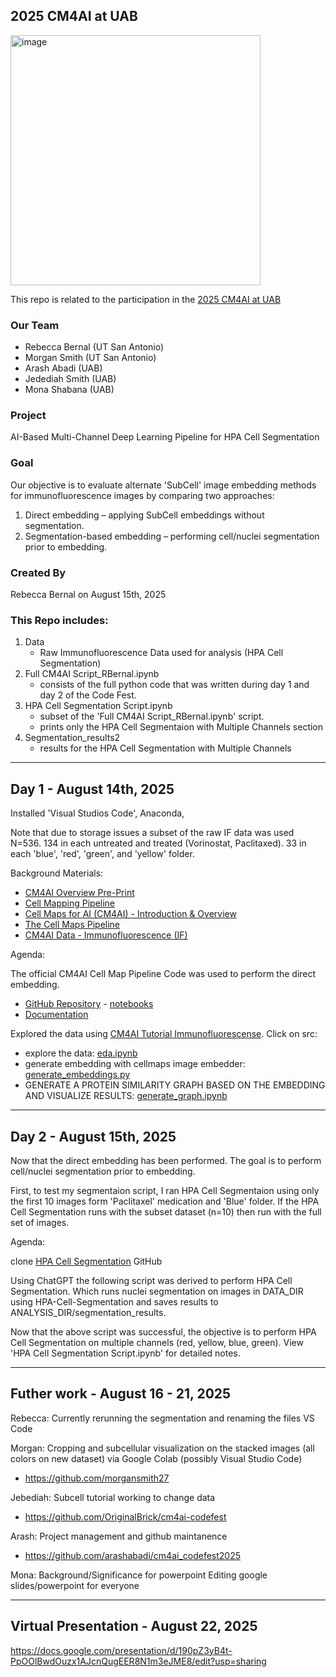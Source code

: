 2025 CM4AI at UAB
-----------------------------------------------------------------------------------------------

<img width="400" height="400" alt="image" src="https://github.com/user-attachments/assets/0f648033-7bb3-4f70-9d8f-9084a690e306" />

This repo is related to the participation in the [2025 CM4AI at UAB ](https://www.uab.edu/medicine/informatics/news-events/events/cm4ai-codefest-at-uab)

### Our Team
- Rebecca Bernal (UT San Antonio)
- Morgan Smith (UT San Antonio)
- Arash Abadi (UAB)
- Jedediah Smith (UAB)
- Mona Shabana (UAB)

### Project
AI-Based Multi-Channel Deep Learning Pipeline for HPA Cell Segmentation

### Goal
Our objective is to evaluate alternate 'SubCell' image embedding methods for immunofluorescence images by comparing two approaches: 
1. Direct embedding – applying SubCell embeddings without segmentation.
2. Segmentation-based embedding – performing cell/nuclei segmentation prior to embedding.

### Created By
Rebecca Bernal on August 15th, 2025


### This Repo includes: 
1. Data
    - Raw Immunofluorescence Data used for analysis (HPA Cell Segmentation)
2. Full CM4AI Script_RBernal.ipynb
    - consists of the full python code that was written during day 1 and day 2 of the Code Fest.
3. HPA Cell Segmentation Script.ipynb
     - subset of the 'Full CM4AI Script_RBernal.ipynb' script.
     - prints only the HPA Cell Segmentaion with Multiple Channels section
4. Segmentation_results2
    - results for the HPA Cell Segmentation with Multiple Channels


-----------------------------------------------------------------------------------------------


Day 1 - August 14th, 2025
-----------------------------------------------------------------------------------------------
Installed 'Visual Studios Code', Anaconda,

Note that due to storage issues a subset of the raw IF data was used N=536. 134 in each untreated and treated (Vorinostat, Paclitaxed). 33 in each 'blue', 'red', 'green', and 'yellow' folder.

Background Materials:
- [CM4AI Overview Pre-Print](https://www.biorxiv.org/content/10.1101/2024.05.21.589311v1)
- [Cell Mapping Pipeline](https://academic.oup.com/bioinformatics/article/41/6/btaf205/8159056)
- [Cell Maps for AI (CM4AI) - Introduction & Overview](https://www.youtube.com/watch?v=wiGgof7gY3w)
- [The Cell Maps Pipeline](https://www.youtube.com/watch?v=AK2eQbOys2I)
- [CM4AI Data - Immunofluorescence (IF)](https://www.youtube.com/watch?v=Ys5rFvMMtE4)

Agenda:

The official CM4AI Cell Map Pipeline Code was used to perform the direct embedding.
- [GitHub Repository](https://github.com/idekerlab/cellmaps_pipeline)
        - [notebooks](https://github.com/idekerlab/cellmaps_pipeline/blob/main/notebooks/step-by-step-guide-run-cellmaps-pipeline.ipynb)
- [Documentation](https://cellmaps-pipeline.readthedocs.io/en/latest/)

Explored the data using [CM4AI Tutorial Immunofluorescense](https://github.com/CM4AI/cm4ai-tutorial-immunofluorescence/tree/main). Click on src:

- explore the data: [eda.ipynb](https://github.com/CM4AI/cm4ai-tutorial-immunofluorescence/blob/main/src/eda.ipynb)
- generate embedding with cellmaps image embedder: [generate_embeddings.py](https://github.com/CM4AI/cm4ai-tutorial-immunofluorescence/blob/main/src/generate_embeddings.py)
- GENERATE A PROTEIN SIMILARITY GRAPH BASED ON THE EMBEDDING AND VISUALIZE RESULTS: [generate_graph.ipynb](https://github.com/CM4AI/cm4ai-tutorial-immunofluorescence/blob/main/src/generate_graph.ipynb)
  

-----------------------------------------------------------------------------------------------


Day 2 - August 15th, 2025
-----------------------------------------------------------------------------------------------
Now that the direct embedding has been performed. The goal is to perform cell/nuclei segmentation prior to embedding.

First, to test my segmentaion script, I ran HPA Cell Segmentaion using only the first 10 images form 'Paclitaxel' medication and 'Blue' folder. If the HPA Cell Segmentation runs with the subset dataset (n=10) then run with the full set of images. 

Agenda: 

clone [HPA Cell Segmentation](https://github.com/CellProfiling/HPA-Cell-Segmentation.git) GitHub

Using ChatGPT the following script was derived to perform HPA Cell Segmentation. Which runs nuclei segmentation on images in DATA_DIR using HPA-Cell-Segmentation and saves results to ANALYSIS_DIR/segmentation_results.

Now that the above script was successful, the objective is to perform HPA Cell Segmentation on multiple channels (red, yellow, blue, green). View 'HPA Cell Segmentation Script.ipynb' for detailed notes.


-----------------------------------------------------------------------------------------------


Futher work - August 16 - 21, 2025
-----------------------------------------------------------------------------------------------
Rebecca: Currently rerunning the segmentation and renaming the files VS Code

Morgan: Cropping and subcellular visualization on the stacked images (all colors on new dataset) via Google Colab (possibly Visual Studio Code)
- https://github.com/morgansmith27 

Jebediah: Subcell tutorial working to change data
- https://github.com/OriginalBrick/cm4ai-codefest
  
Arash: Project management and github maintanence
- https://github.com/arashabadi/cm4ai_codefest2025
  
Mona: Background/Significance for powerpoint
Editing google slides/powerpoint for everyone


-----------------------------------------------------------------------------------------------


Virtual Presentation - August 22, 2025
-----------------------------------------------------------------------------------------------

https://docs.google.com/presentation/d/190pZ3yB4t-PpOOlBwdOuzx1AJcnQugEER8N1m3eJME8/edit?usp=sharing 












